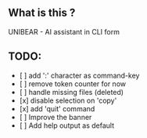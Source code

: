## What is this ?

UNIBEAR - AI assistant in CLI form

## TODO:

- [ ] add ':' character as command-key
- [ ] remove token counter for now
- [ ] handle missing files (deleted)
- [x] disable selection on 'copy'
- [x] add 'quit' command
- [ ] Improve the banner
- [ ] Add help output as default
